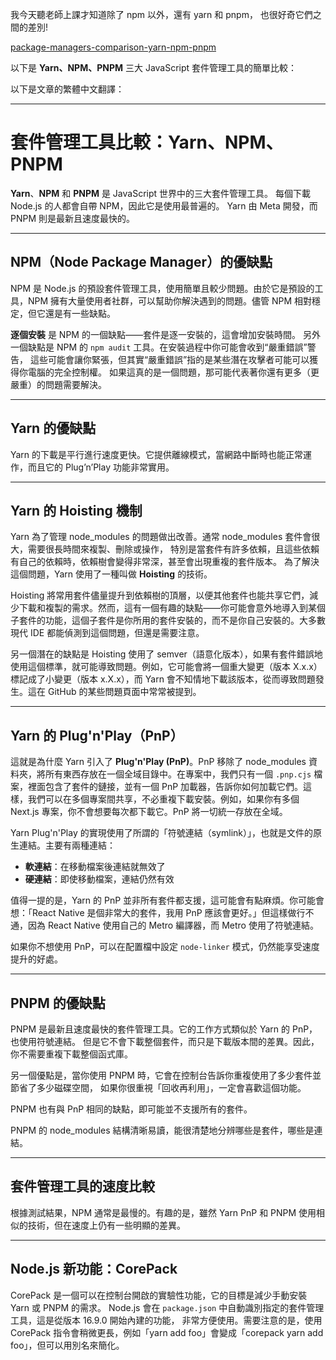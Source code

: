 我今天聽老師上課才知道除了 npm 以外，還有 yarn 和 pnpm， 也很好奇它們之間的差別!


[package-managers-comparison-yarn-npm-pnpm](https://www.cookielab.io/blog/package-managers-comparison-yarn-npm-pnpm)

以下是 **Yarn、NPM、PNPM** 三大 JavaScript 套件管理工具的簡單比較：

以下是文章的繁體中文翻譯：

---

# 套件管理工具比較：Yarn、NPM、PNPM

**Yarn**、**NPM** 和 **PNPM** 是 JavaScript 世界中的三大套件管理工具。
每個下載 Node.js 的人都會自帶 NPM，因此它是使用最普遍的。
Yarn 由 Meta 開發，而 PNPM 則是最新且速度最快的。

---

## NPM（Node Package Manager）的優缺點

NPM 是 Node.js 的預設套件管理工具，使用簡單且較少問題。由於它是預設的工具，NPM 擁有大量使用者社群，可以幫助你解決遇到的問題。儘管 NPM 相對穩定，但它還是有一些缺點。

**逐個安裝** 是 NPM 的一個缺點——套件是逐一安裝的，這會增加安裝時間。
另外一個缺點是 NPM 的 `npm audit` 工具。在安裝過程中你可能會收到“嚴重錯誤”警告，
這些可能會讓你緊張，但其實“嚴重錯誤”指的是某些潛在攻擊者可能可以獲得你電腦的完全控制權。
如果這真的是一個問題，那可能代表著你還有更多（更嚴重）的問題需要解決。

---

## Yarn 的優缺點

Yarn 的下載是平行進行速度更快。它提供離線模式，當網路中斷時也能正常運作，而且它的 Plug’n’Play 功能非常實用。

---

## Yarn 的 Hoisting 機制

Yarn 為了管理 node_modules 的問題做出改善。通常 node_modules 套件會很大，需要很長時間來複製、刪除或操作，
特別是當套件有許多依賴，且這些依賴有自己的依賴時，依賴樹會變得非常深，甚至會出現重複的套件版本。
為了解決這個問題，Yarn 使用了一種叫做 **Hoisting** 的技術。

Hoisting 將常用套件儘量提升到依賴樹的頂層，以便其他套件也能共享它們，減少下載和複製的需求。然而，這有一個有趣的缺點——你可能會意外地導入到某個子套件的功能，這個子套件是你所用的套件安裝的，而不是你自己安裝的。大多數現代 IDE 都能偵測到這個問題，但還是需要注意。

另一個潛在的缺點是 Hoisting 使用了 semver（語意化版本），如果有套件錯誤地使用這個標準，就可能導致問題。例如，它可能會將一個重大變更（版本 X.x.x）標記成了小變更（版本 x.X.x），而 Yarn 會不知情地下載該版本，從而導致問題發生。這在 GitHub 的某些問題頁面中常常被提到。

---

## Yarn 的 Plug'n'Play（PnP）

這就是為什麼 Yarn 引入了 **Plug'n'Play (PnP)**。PnP 移除了 node_modules 資料夾，將所有東西存放在一個全域目錄中。在專案中，我們只有一個 `.pnp.cjs` 檔案，裡面包含了套件的鏈接，並有一個 PnP 加載器，告訴你如何加載它們。這樣，我們可以在多個專案間共享，不必重複下載安裝。例如，如果你有多個 Next.js 專案，你不會想要每次都下載它。PnP 將一切統一存放在全域。

Yarn Plug'n'Play 的實現使用了所謂的「符號連結（symlink）」，也就是文件的原生連結。主要有兩種連結：

- **軟連結**：在移動檔案後連結就無效了
- **硬連結**：即使移動檔案，連結仍然有效

值得一提的是，Yarn 的 PnP 並非所有套件都支援，這可能會有點麻煩。你可能會想：「React Native 是個非常大的套件，我用 PnP 應該會更好。」但這樣做行不通，因為 React Native 使用自己的 Metro 編譯器，而 Metro 使用了符號連結。

如果你不想使用 PnP，可以在配置檔中設定 `node-linker` 模式，仍然能享受速度提升的好處。

---

## PNPM 的優缺點

PNPM 是最新且速度最快的套件管理工具。它的工作方式類似於 Yarn 的 PnP，也使用符號連結。
但是它不會下載整個套件，而只是下載版本間的差異。因此，你不需要重複下載整個函式庫。

另一個優點是，當你使用 PNPM 時，它會在控制台告訴你重複使用了多少套件並節省了多少磁碟空間，
如果你很重視「回收再利用」，一定會喜歡這個功能。

PNPM 也有與 PnP 相同的缺點，即可能並不支援所有的套件。

PNPM 的 node_modules 結構清晰易讀，能很清楚地分辨哪些是套件，哪些是連結。

---

## 套件管理工具的速度比較

根據測試結果，NPM 通常是最慢的。有趣的是，雖然 Yarn PnP 和 PNPM 使用相似的技術，但在速度上仍有一些明顯的差異。


---

## Node.js 新功能：CorePack

CorePack 是一個可以在控制台開啟的實驗性功能，它的目標是減少手動安裝 Yarn 或 PNPM 的需求。
Node.js 會在 `package.json` 中自動識別指定的套件管理工具，這是從版本 16.9.0 開始內建的功能，
非常方便使用。需要注意的是，使用 CorePack 指令會稍微更長，例如「yarn add foo」會變成「corepack yarn add foo」，但可以用別名來簡化。



